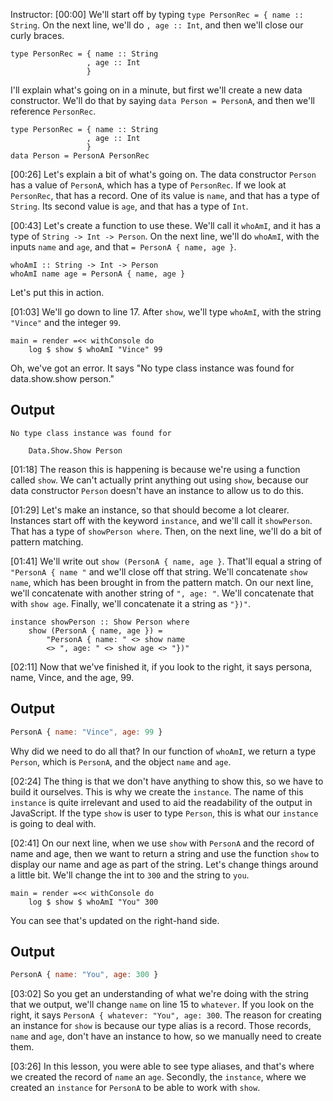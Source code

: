 Instructor: [00:00] We'll start off by typing `type PersonRec = { name :: String`. On the next line, we'll do `, age :: Int`, and then we'll close our curly braces. 

```
type PersonRec = { name :: String
                 , age :: Int
                 }
```

I'll explain what's going on in a minute, but first we'll create a new data constructor. We'll do that by saying `data Person = PersonA`, and then we'll reference `PersonRec`.

```
type PersonRec = { name :: String
                 , age :: Int
                 }
data Person = PersonA PersonRec
```

[00:26] Let's explain a bit of what's going on. The data constructor `Person` has a value of `PersonA`, which has a type of `PersonRec`. If we look at `PersonRec`, that has a record. One of its value is `name`, and that has a type of `String`. Its second value is `age`, and that has a type of `Int`.

[00:43] Let's create a function to use these. We'll call it `whoAmI`, and it has a type of `String -> Int -> Person`. On the next line, we'll do `whoAmI`, with the inputs `name` and `age`, and that `= PersonA { name, age }`. 

```
whoAmI :: String -> Int -> Person
whoAmI name age = PersonA { name, age }
```

Let's put this in action.

[01:03] We'll go down to line 17. After `show`, we'll type `whoAmI`, with the string `"Vince"` and the integer `99`. 

```
main = render =<< withConsole do 
    log $ show $ whoAmI "Vince" 99
```

Oh, we've got an error. It says "No type class instance was found for data.show.show person."

## Output
```
No type class instance was found for

    Data.Show.Show Person
```

[01:18] The reason this is happening is because we're using a function called `show`. We can't actually print anything out using `show`, because our data constructor `Person` doesn't have an instance to allow us to do this.

[01:29] Let's make an instance, so that should become a lot clearer. Instances start off with the keyword `instance`, and we'll call it `showPerson`. That has a type of `showPerson where`. Then, on the next line, we'll do a bit of pattern matching.

[01:41] We'll write out `show (PersonA { name, age }`. That'll equal a string of `"PersonA { name "` and we'll close off that string. We'll concatenate `show name`, which has been brought in from the pattern match. On our next line, we'll concatenate with another string of `", age: "`. We'll concatenate that with `show age`. Finally, we'll concatenate it a string as `"})"`.

```
instance showPerson :: Show Person where
    show (PersonA { name, age }) = 
        "PersonA { name: " <> show name
        <> ", age: " <> show age <> "})"
```

[02:11] Now that we've finished it, if you look to the right, it says persona, name, Vince, and the age, 99. 

## Output
```javascript
PersonA { name: "Vince", age: 99 }
```

Why did we need to do all that? In our function of `whoAmI`, we return a type `Person`, which is `PersonA`, and the object `name` and `age`.

[02:24] The thing is that we don't have anything to show this, so we have to build it ourselves. This is why we create the `instance`. The name of this `instance` is quite irrelevant and used to aid the readability of the output in JavaScript. If the type `show` is user to type `Person`, this is what our `instance` is going to deal with.

[02:41] On our next line, when we use `show` with `PersonA` and the record of name and age, then we want to return a string and use the function `show` to display our name and age as part of the string. Let's change things around a little bit. We'll change the int to `300` and the string to `you`. 

```
main = render =<< withConsole do 
    log $ show $ whoAmI "You" 300
```

You can see that's updated on the right-hand side.

## Output
```javascript
PersonA { name: "You", age: 300 }
```

[03:02] So you get an understanding of what we're doing with the string that we output, we'll change `name` on line 15 to `whatever`. If you look on the right, it says `PersonA { whatever: "You", age: 300`. The reason for creating an instance for `show` is because our type alias is a record. Those records, `name` and `age`, don't have an instance to how, so we manually need to create them.

[03:26] In this lesson, you were able to see type aliases, and that's where we created the record of `name` an `age`. Secondly, the `instance`, where we created an `instance` for `PersonA` to be able to work with `show`.